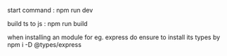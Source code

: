 start command : npm run dev

build ts to js : npm run build

when installing an module for eg. express do ensure to install its types by
npm i -D @types/express